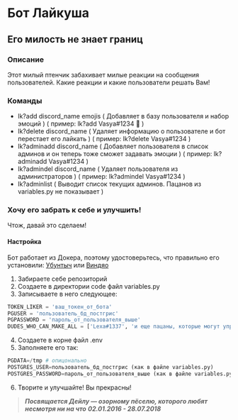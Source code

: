 # Бот Лайкуша

## Его милость не знает границ

### Описание
Этот милый птенчик забахивает милые реакции на сообщения пользователей.
Какие реакции и какие пользователи решать Вам!

### Команды
+ lk?add discord_name emojis ( Добавляет в базу пользователя и набор эмоций ) ( пример: lk?add Vasya#1234 💩 )
+ lk?delete discord_name ( Удаляет информацию о пользователе и бот перестает его лайкать ) ( пример: lk?delete Vasya#1234 )
+ lk?adminadd discord_name ( Добавляет пользователя в список админов и он теперь тоже сможет задавать эмоции ) ( пример: lk?adminadd Vasya#1234 ) 
+ lk?admindel discord_name ( Удаляет пользователя из администраторов ) ( пример: lk?admindel Vasya#1234 )
+ lk?adminlist ( Выводит список текущих админов. Пацанов из variables.py не показывает )

### Хочу его забрать к себе и улучшить!
Чтож, давай это сделаем!

#### Настройка
Бот работает из Докера, поэтому удостоверьтесь, что правильно его установили: [Убунтыч](https://docs.docker.com/install/linux/docker-ce/ubuntu/) или [Виндяо](https://docs.docker.com/docker-for-windows/install/) 

1. Забираете себе репозиторий
2. Создаете в директории code файл variables.py
3. Записываете в него следующее:
```python
TOKEN_LIKER = 'ваш_токен_от_бота'
PGUSER = 'пользователь_бд_постгрис'
PGPASSWORD = 'пароль_от_пользователя_выше'
DUDES_WHO_CAN_MAKE_ALL = ['Lexa#1337', 'и еще пацаны, которые могут управлять ботом безусловно']
```
4. Создаете в корне файл .env
5. Заполняете его так:
```python
PGDATA=/tmp # опицонально
POSTGRES_USER=пользователь_бд_постгрис (как в файле variables.py)
POSTGRES_PASSWORD=пароль_от_пользователя_выше (как в файле variables.py)
```
6. Творите и улучшайте! Вы прекрасны!

> **_Посвящается Дейлу — озорному пёселю, которого любят несмотря ни на что_**
> **_02.01.2016 - 28.07.2018_**  
